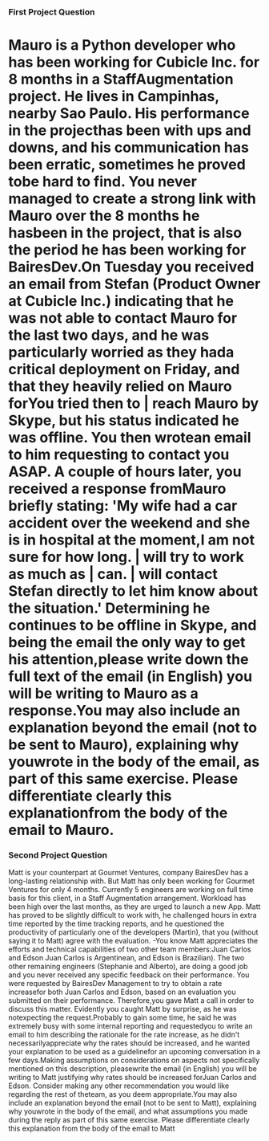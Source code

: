 

### First Project Question

Mauro is a Python developer who has been working for Cubicle Inc. for 8 months in a StaffAugmentation project. He lives in Campinhas, nearby Sao Paulo. His performance in the projecthas been with ups and downs, and his communication has been erratic, sometimes he proved tobe hard to find. You never managed to create a strong link with Mauro over the 8 months he hasbeen in the project, that is also the period he has been working for BairesDev.On Tuesday you received an email from Stefan (Product Owner at Cubicle Inc.) indicating that he was not able to contact Mauro for the last two days, and he was particularly worried as they hada critical deployment on Friday, and that they heavily relied on Mauro forYou tried then to | reach Mauro by Skype, but his status indicated he was offline. You then wrotean email to him requesting to contact you ASAP. A couple of hours later, you received a response fromMauro briefly stating: 'My wife had a car accident over the weekend and she is in hospital at the moment,I am not sure for how long. | will try to work as much as | can. | will contact Stefan directly to let him know about the situation.'
Determining he continues to be offline in Skype, and being the email the only way to get his attention,please write down the full text of the email (in English) you will be writing to Mauro as a response.You may also include an explanation beyond the email (not to be sent to Mauro), explaining why youwrote in the body of the email, as part of this same exercise. Please differentiate clearly this explanationfrom the body of the email to Mauro.
================================= 

### Second Project Question

Matt is your counterpart at Gourmet Ventures, company BairesDev has a long-lasting relationship with. But Matt has only been working for Gourmet Ventures for only 4 months. Currently 5 engineers are working on full time basis for this client, in a Staff Augmentation arrangement. Workload has been high over the last months, as they are urged to launch a new App. Matt has proved to be slightly difficult to work with, he challenged hours in extra time reported by the time tracking reports, and he questioned the productivity of particularly one of the developers (Martin), that you (without saying it to Matt) agree with the evaluation. -You know Matt appreciates the efforts and technical capabilities of two other team members:Juan Carlos and Edson Juan Carlos is Argentinean, and Edson is Brazilian). The two other remaining engineers (Stephanie and Alberto), are doing a good job and you never received any specific feedback on their performance. You were requested by BairesDev Management to try to obtain a rate increasefor both Juan Carlos and Edson, based on an evaluation you submitted on their performance. Therefore,you gave Matt a call in order to discuss this matter. Evidently you caught Matt by surprise, as he was notexpecting the request.Probably to gain some time, he said he was extremely busy with some internal reporting and requestedyou to write an email to him describing the rationale for the rate increase, as he didn't necessarilyappreciate why the rates should be increased, and he wanted your explanation to be used as a guidelinefor an upcoming conversation in a few days.Making assumptions on considerations on aspects not specifically mentioned on this description, pleasewrite the email (in English) you will be writing to Matt justifying why rates should be increased forJuan Carlos and Edson. Consider making any other recommendation you would like regarding the rest of theteam, as you deem appropriate.You may also include an explanation beyond the email (not to be sent to Matt), explaining why youwrote in the body of the email, and what assumptions you made during the reply as part of this same exercise. Please differentiate clearly this explanation from the body of the email to Matt